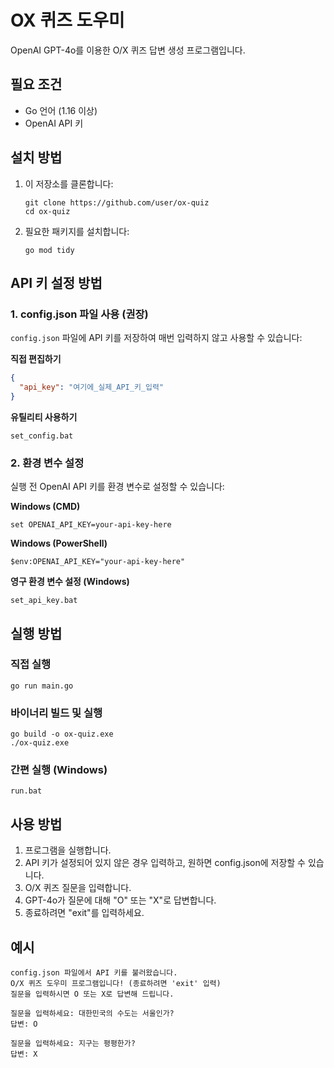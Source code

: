 # OX 퀴즈 도우미

OpenAI GPT-4o를 이용한 O/X 퀴즈 답변 생성 프로그램입니다.

## 필요 조건

- Go 언어 (1.16 이상)
- OpenAI API 키

## 설치 방법

1. 이 저장소를 클론합니다:

   ```
   git clone https://github.com/user/ox-quiz
   cd ox-quiz
   ```

2. 필요한 패키지를 설치합니다:
   ```
   go mod tidy
   ```

## API 키 설정 방법

### 1. config.json 파일 사용 (권장)

`config.json` 파일에 API 키를 저장하여 매번 입력하지 않고 사용할 수 있습니다:

**직접 편집하기**

```json
{
  "api_key": "여기에_실제_API_키_입력"
}
```

**유틸리티 사용하기**

```
set_config.bat
```

### 2. 환경 변수 설정

실행 전 OpenAI API 키를 환경 변수로 설정할 수 있습니다:

**Windows (CMD)**

```
set OPENAI_API_KEY=your-api-key-here
```

**Windows (PowerShell)**

```
$env:OPENAI_API_KEY="your-api-key-here"
```

**영구 환경 변수 설정 (Windows)**

```
set_api_key.bat
```

## 실행 방법

### 직접 실행

```
go run main.go
```

### 바이너리 빌드 및 실행

```
go build -o ox-quiz.exe
./ox-quiz.exe
```

### 간편 실행 (Windows)

```
run.bat
```

## 사용 방법

1. 프로그램을 실행합니다.
2. API 키가 설정되어 있지 않은 경우 입력하고, 원하면 config.json에 저장할 수 있습니다.
3. O/X 퀴즈 질문을 입력합니다.
4. GPT-4o가 질문에 대해 "O" 또는 "X"로 답변합니다.
5. 종료하려면 "exit"를 입력하세요.

## 예시

```
config.json 파일에서 API 키를 불러왔습니다.
O/X 퀴즈 도우미 프로그램입니다! (종료하려면 'exit' 입력)
질문을 입력하시면 O 또는 X로 답변해 드립니다.

질문을 입력하세요: 대한민국의 수도는 서울인가?
답변: O

질문을 입력하세요: 지구는 평평한가?
답변: X
```
